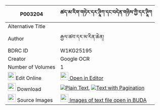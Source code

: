 |P003204|ཚད་མ་རིག་གཏེར་དར་ཊཱིཀ་དང་བདེན་གཉིས་ཀྱི་དར་ཊཱིཀ 
| --- | --- 
|Alternative Title |
|Author| རྒྱལ་ཚབ་དར་མ་རིན་ཆེན།
|BDRC ID | W1KG25195
|Creator | Google OCR
|Number of Volumes| 1
|<img width="25" src="https://img.icons8.com/color/25/000000/edit-property.png">Edit Online| [<img width="25" src="https://avatars.githubusercontent.com/u/45091458?s=200&v=4"> Open in Editor](http://editor.openpecha.org/P003204)
|<img width="25" src="https://img.icons8.com/fluent/48/000000/download-2.png"/>  Download | [![](https://img.icons8.com/color/20/000000/txt.png)Plain Text](https://github.com/Openpecha/P003204/releases/download/v1/tsema_rik_ter_dar_tika(?)_dang_plain_P003204.zip), [![](https://img.icons8.com/color/20/000000/txt.png)Text with Pagination](https://github.com/Openpecha/P003204/releases/download/v1/tsema_rik_ter_dar_tika(?)_dang_pages_P003204.zip)
|<img width="25" src="https://img.icons8.com/plasticine/100/000000/pictures-folder.png"/>  Source Images | [<img width="25" src="https://library.bdrc.io/icons/BUDA-small.svg"> Images of text file open in BUDA](https://library.bdrc.io/show/bdr:W1KG25195)